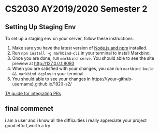 # CS2030 AY2019/2020 Semester 2 


## Setting Up Staging Env 
To set up a staging env on your server, follow these instructions: 

1. Make sure you have the latest version of [Node.js and npm](https://www.npmjs.com/get-npm) installed. 
2. Run ```npm install -g markbind-cli``` in your terminal to install Markbind. 
3. Once you are done, run ```markbind serve```. You should able to see the site preview at http://127.0.0.1:8080 
4. When you are satisfied with your changes, you can run ```markbind build && markbind deploy``` in your terminal. 
5. You should able to see your changes in https://(your-github-username).github.io/1920-s2/

[TA guide for integrating PRs](https://github.com/nus-cs2030/1920-s2/blob/master/contents/guides/taGuide.md)
## final commenet
 i am a user and i know all  the difficulties i really appreciate your project good effort,worth a try
